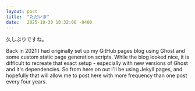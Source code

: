 ```yaml
---
layout: post
title:  "ただいま"
date:   2025-10-30 10:32:00 -0400
---
```


久しぶりですね。

Back in 2021 I had originally set up my GitHub pages blog using Ghost and some custom static page generation scripts. While the blog looked nice, it is difficult to recreate that exact setup - especially with new versions of Ghost and it's dependencies. So from here on out I'll be using Jekyll pages, and hopefully that will allow me to post here with more frequency than one post every four years.

